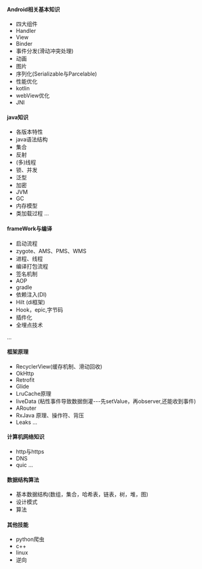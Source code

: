 #### Android相关基本知识

* 四大组件 [](android/activity.md)
* Handler [](android/Handler.md)
* View  [](android/View.md)
* Binder [](android/binder.md)
* 事件分发(滑动冲突处理) [](android/事件分发.md)
* 动画 [](android/动画.md)
* 图片
* 序列化(Serializable与Parcelable) [](android/序列化.md)
* 性能优化
* kotlin
* webView优化
* JNI

#### java知识

* 各版本特性
* java语法结构
* 集合 [](java/集合.md)
* 反射 [](java/反射.md)
* (多)线程 [](java/线程.md)
* 锁、并发 [](java/并发(锁).md)
* 泛型
* 加密
* JVM
* GC
* 内存模型
* 类加载过程
  ...

#### frameWork与编译

* 启动流程 [](framework/启动流程.md)
* zygote、AMS、PMS、WMS [](framework/启动流程.md)
* 进程、线程 [](framework/进程线程.md)
* 编译打包流程 [](base_build/编译打包流程.md)
* 签名机制 [](base_build/签名机制.md)
* AOP [](base_build/构建技术之AOP.md)
* gradle [](base_build/Gradle.md)
* 依赖注入(DI)
* Hilt (di框架)
* Hook，epic,字节码
* 插件化
* 全埋点技术

...

#### 框架原理

* RecyclerView(缓存机制、滑动回收)[](third_frame/recyclerview.md)
* OkHttp
* Retrofit
* Glide [](third_frame/glide.md)
* LruCache原理
* liveData (粘性事件导致数据倒灌---先setValue，再observer,还能收到事件)
* ARouter
* RxJava 原理、操作符、背压
* Leaks
  ...

#### 计算机网络知识

* http与https [](http/net.md)
* DNS [](http/DNS.md)
* quic [](http/QUIC.md)
  ...

#### 数据结构算法

* 基本数据结构(数组，集合，哈希表，链表，树，堆，图)
* 设计模式
* 算法

#### 其他技能

* python爬虫
* c++
* linux
* 逆向
